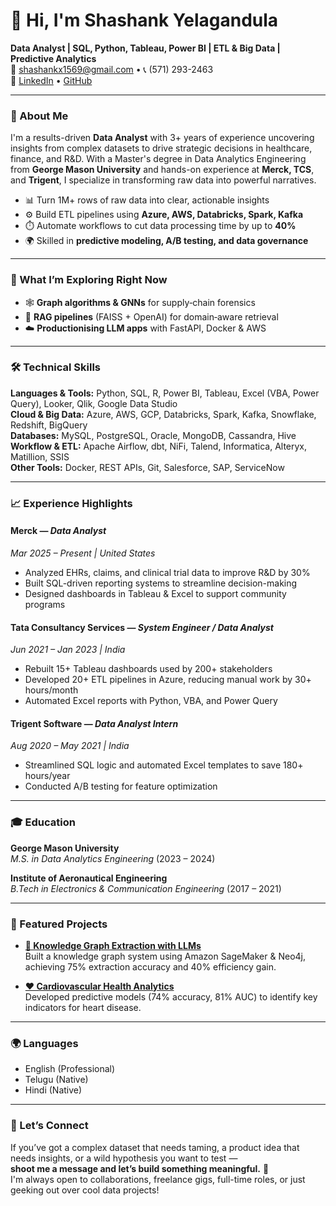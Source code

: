 # 👋 Hi, I'm Shashank Yelagandula

**Data Analyst | SQL, Python, Tableau, Power BI | ETL & Big Data | Predictive Analytics**  
📧 shashankx1569@gmail.com • 📞 (571) 293-2463  
🔗 [LinkedIn](https://www.linkedin.com/in/shashank-yelagandula-7a3b391b0/) • [GitHub](https://github.com/shashankyelagandula)

---

### 🚀 About Me

I'm a results-driven **Data Analyst** with 3+ years of experience uncovering insights from complex datasets to drive strategic decisions in healthcare, finance, and R&D. With a Master's degree in Data Analytics Engineering from **George Mason University** and hands-on experience at **Merck, TCS**, and **Trigent**, I specialize in transforming raw data into powerful narratives.

- 📊 Turn 1M+ rows of raw data into clear, actionable insights  
- ⚙️ Build ETL pipelines using **Azure, AWS, Databricks, Spark, Kafka**  
- ⏱️ Automate workflows to cut data processing time by up to **40%**  
- 🌍 Skilled in **predictive modeling, A/B testing, and data governance**

---

### 🚀 What I’m Exploring Right Now

- 🕸 **Graph algorithms & GNNs** for supply‑chain forensics  
- 🔎 **RAG pipelines** (FAISS + OpenAI) for domain‑aware retrieval  
- ☁️ **Productionising LLM apps** with FastAPI, Docker & AWS

---

### 🛠️ Technical Skills

**Languages & Tools:** Python, SQL, R, Power BI, Tableau, Excel (VBA, Power Query), Looker, Qlik, Google Data Studio  
**Cloud & Big Data:** Azure, AWS, GCP, Databricks, Spark, Kafka, Snowflake, Redshift, BigQuery  
**Databases:** MySQL, PostgreSQL, Oracle, MongoDB, Cassandra, Hive  
**Workflow & ETL:** Apache Airflow, dbt, NiFi, Talend, Informatica, Alteryx, Matillion, SSIS  
**Other Tools:** Docker, REST APIs, Git, Salesforce, SAP, ServiceNow

---

### 📈 Experience Highlights

#### **Merck** — *Data Analyst*  
*Mar 2025 – Present | United States*
- Analyzed EHRs, claims, and clinical trial data to improve R&D by 30%
- Built SQL-driven reporting systems to streamline decision-making
- Designed dashboards in Tableau & Excel to support community programs

#### **Tata Consultancy Services** — *System Engineer / Data Analyst*  
*Jun 2021 – Jan 2023 | India*
- Rebuilt 15+ Tableau dashboards used by 200+ stakeholders
- Developed 20+ ETL pipelines in Azure, reducing manual work by 30+ hours/month
- Automated Excel reports with Python, VBA, and Power Query

#### **Trigent Software** — *Data Analyst Intern*  
*Aug 2020 – May 2021 | India*
- Streamlined SQL logic and automated Excel templates to save 180+ hours/year
- Conducted A/B testing for feature optimization

---

### 🎓 Education

**George Mason University**  
*M.S. in Data Analytics Engineering* (2023 – 2024)

**Institute of Aeronautical Engineering**  
*B.Tech in Electronics & Communication Engineering* (2017 – 2021)

---

### 🧩 Featured Projects

- [**🔗 Knowledge Graph Extraction with LLMs**](https://github.com/shashankyelagandula)  
  Built a knowledge graph system using Amazon SageMaker & Neo4j, achieving 75% extraction accuracy and 40% efficiency gain.

- [**❤️ Cardiovascular Health Analytics**](https://github.com/shashankyelagandula)  
  Developed predictive models (74% accuracy, 81% AUC) to identify key indicators for heart disease.

---

### 🌍 Languages

- English (Professional)  
- Telugu (Native)  
- Hindi (Native)
---

### 🤝 Let’s Connect

If you’ve got a complex dataset that needs taming, a product idea that needs insights, or a wild hypothesis you want to test —  
**shoot me a message and let’s build something meaningful.** 🚀  
I'm always open to collaborations, freelance gigs, full-time roles, or just geeking out over cool data projects!
